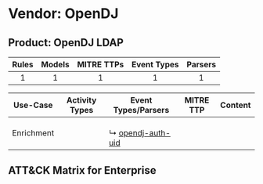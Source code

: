Vendor: OpenDJ
==============
Product: OpenDJ LDAP
--------------------
| Rules | Models | MITRE TTPs | Event Types | Parsers |
|:-----:|:------:|:----------:|:-----------:|:-------:|
|   1   |   1    |     1      |      1      |    1    |

|  Use-Case  | Activity Types | Event Types/Parsers                                                        | MITRE TTP | Content |
|:----------:| -------------- | -------------------------------------------------------------------------- | --------- | ------- |
| Enrichment | <ul></li></ul> |  <br> ↳ [opendj-auth-uid](../Parsers/parserContent_opendj-auth-uid.md)<br> |           |         |

ATT&CK Matrix for Enterprise
----------------------------

